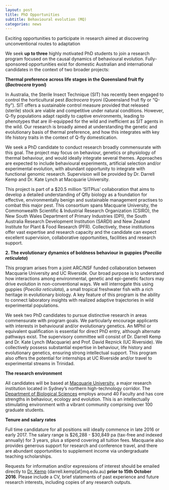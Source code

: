 ```yaml
---
layout: post
title: PhD Opportunities
subtitle: Behavioural evolution (MQ)
categories: news
---
```


Exciting opportunities to participate in research aimed at discovering unconventional routes to adaptation

We seek **up to three** highly motivated PhD students to join a research program focused on the causal dynamics of behavioural evolution. Fully-sponsored opportunities exist for domestic Australian and international candidates in the context of two broader projects:

**Thermal preference across life stages in the Queensland fruit fly (_Bactrocera tryoni_)**

In Australia, the Sterile Insect Technique (SIT) has recently been engaged to control the horticultural pest _Bactrocera tryoni_ (Queensland fruit fly or “Q-fly”). SIT offers a sustainable control measure provided that released (sterile) stock are viable and competitive under natural conditions. However, Q-fly populations adapt rapidly to captive environments, leading to phenotypes that are ill-equipped for the wild and inefficient as SIT agents in the wild. Our research is broadly aimed at understanding the genetic and evolutionary basis of thermal preference, and how this integrates with key life history traits in the context of Q-fly domestication.

We seek a PhD candidate to conduct research broadly commensurate with this goal. The project may focus on behaviour, genetics or physiology of thermal behaviour, and would ideally integrate several themes. Approaches are expected to include behavioural experiments, artificial selection and/or experimental evolution, with abundant opportunity to integrate with functional genomic research. Supervision will be provided by Dr. Darrell Kemp and Dr. Kate Lynch at Macquarie University.

This project is part of a $20.5 million ‘SITPlus’ collaboration that aims to develop a detailed understanding of Qfly biology as a foundation for effective, environmentally benign and sustainable management practises to combat this major pest. This consortium spans Macquarie University, the Commonwealth Scientific & Industrial Research Organization (CSIRO), the New South Wales Department of Primary Industries (DPI), the South Australia Research Development Institution (SARDI) and New Zealand Institute for Plant & Food Research (PFR). Collectively, these institutions offer vast expertise and research capacity and the candidate can expect excellent supervision, collaborative opportunities, facilities and research support.

**2. The evolutionary dynamics of boldness behaviour in guppies (_Poecilia reticulata_)**

This program arises from a joint ARC/NSF funded collaboration between Macquarie University and UC Riverside. Our broad purpose is to understand how interactions among environmental, genetic and epi-genetic factors may drive evolution in non-conventional ways. We will interrogate this using guppies (_Poecilia reticulata_), a small tropical freshwater fish with a rich heritage in evolutionary biology. A key feature of this program is the ability to connect laboratory insights with realized adaptive trajectories in wild experimental populations.

We seek two PhD candidates to pursue distinctive research in areas commensurate with program goals. We particularly encourage applicants with interests in behavioural and/or evolutionary genetics. An MPhil or equivalent qualification is essential for direct PhD entry, although alternate pathways exist. The supervisory committee will consist of Dr. Darrell Kemp and Dr. Kate Lynch (Macquarie) and Prof. David Reznick (UC Riverside). We collectively possess substantial expertise in behaviour, life history and evolutionary genetics, ensuring strong intellectual support. This program also offers the potential for internships at UC Riverside and/or travel to experimental streams in Trinidad.

**The research environment**

All candidates will be based at [Macquarie University](https://www.mq.edu.au/), a major research institution located in Sydney’s northern high-technology corridor. The [Department of Biological Sciences](https://www.mq.edu.au/about/about-the-university/faculties-and-departments/faculty-of-science-and-engineering/departments-and-centres/department-of-biological-sciences) employs around 40 Faculty and has core strengths in behaviour, ecology and evolution. This is an intellectually stimulating environment with a vibrant community comprising over 100 graduate students.

**Tenure and salary rates**

Full time candidature for all positions will ideally commence in late 2016 or early 2017. The salary range is $26,288 - $30,849 pa (tax-free and indexed annually) for 3 years, plus a stipend covering all tuition fees. Macquarie also provides generous support for research and conference travel, and there are abundant opportunities to supplement income via undergraduate teaching scholarships.

Requests for information and/or expressions of interest should be emailed directly to [Dr. Kemp](http://www.evolutionaryecologymq.com/) (darrell.kemp[at]mq.edu.au) **prior to 15th October 2016**. Please include a CV, brief statements of past experience and future research interests, including copies of any research outputs.
